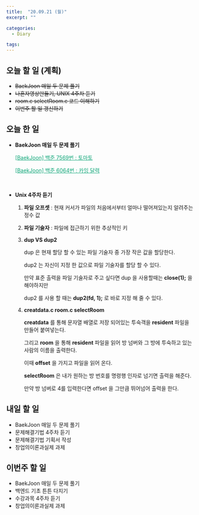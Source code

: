 ```yaml
---
title:  "20.09.21 (월)"
excerpt: ""

categories:
  - Diary

tags:
---
```


## 오늘 할 일 (계획)

- ~~BaekJoon 매일 두 문제 풀기~~
- ~~나혼자영상만들기, UNIX 4주차 듣기~~
- ~~room.c selectRoom.c 코드 이해하기~~
- ~~이번주 할 일 갱신하기~~

## 오늘 한 일

- **BaekJoon 매일 두 문제 풀기**

  <a href="https://nam-ki-bok.github.io/baekjoon/Baek_Tomato/" style="color:#0FA678">[BaekJoon] 백준 7569번 : 토마토</a>

  <a href="https://nam-ki-bok.github.io/baekjoon/Baek_Kaing/" style="color:#0FA678">[BaekJoon] 백준 6064번 : 카잉 달력</a>

  <br>
  
- **Unix 4주차 듣기**

  1. **파일 오프셋** : 현재 커서가 파일의 처음에서부터 얼마나 떨어져있는지 알려주는 정수 값

  2. **파일 기술자** : 파일에 접근하기 위한 추상적인 키

  3. **dup VS dup2**

     dup 은 현재 할당 할 수 있는 파일 기술자 중 가장 작은 값을 할당한다.

     dup2 는 자신이 지정 한 값으로 파일 기술자를 할당 할 수 있다.

     만약 표준 출력을 파일 기술자로 주고 싶다면 dup 을 사용할때는 **close(1);** 을 해야하지만

     dup2 를 사용 할 때는 **dup2(fd, 1);** 로 바로 지정 해 줄 수 있다.

  4. **creatdata.c room.c selectRoom**

     **creatdata** 를 통해 문자열 배열로 저장 되어있는 투숙객을 **resident** 파일을 만들어 붙여넣는다.

     그리고 **room** 을 통해 **resident** 파일을 읽어 방 넘버와 그 방에 투숙하고 있는 사람의 이름을 출력한다.

     이때 **offset** 을 가지고 파일을 읽어 온다.

     **selectRoom** 은 내가 원하는 방 번호를 명령행 인자로 넘기면 출력을 해준다.

     만약 방 넘버로 4를 입력한다면 offset 을 그만큼 뛰어넘어 출력을 한다.

## 내일 할 일

- BaekJoon 매일 두 문제 풀기
- 문제해결기법 4주차 듣기
- 문제해결기법 기획서 작성
- 창업의이론과실제 과제

## 이번주 할 일

- BaekJoon 매일 두 문제 풀기
- 백엔드 기초 튼튼 다지기
- 수강과목 4주차 듣기
- 창업의이론과실제 과제

<br>